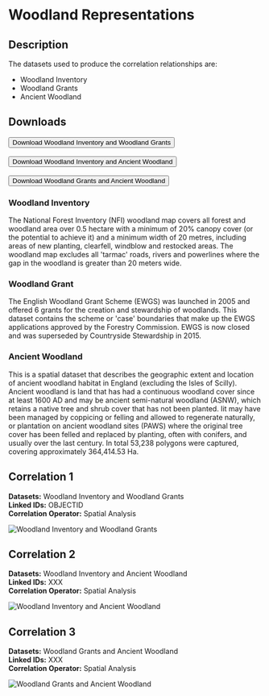# Woodland Representations

## Description
The datasets used to produce the correlation relationships are:
- Woodland Inventory
- Woodland Grants
- Ancient Woodland

## Downloads
<a href="http://www.google.com/">
    <button>Download Woodland Inventory and Woodland Grants</button>
</a>
<br>
 <br><a href="http://www.google.com/">
    <button>Download Woodland Inventory and Ancient Woodland</button>
</a>
<br>
 <br><a href="http://www.google.com/">
    <button>Download Woodland Grants and Ancient Woodland</button>
</a>

### Woodland Inventory

The National Forest Inventory (NFI) woodland map covers all forest and woodland area over 0.5 hectare with a minimum of 20% canopy cover (or the potential to achieve it) and a minimum width of 20 metres, including areas of new planting, clearfell, windblow and restocked areas. The woodland map excludes all 'tarmac' roads, rivers and powerlines where the gap in the woodland is greater than 20 meters wide. 

### Woodland Grant

The English Woodland Grant Scheme (EWGS) was launched in 2005 and offered 6 grants for the creation and stewardship of woodlands. This dataset contains the scheme or 'case' boundaries that make up the EWGS applications approved by the Forestry Commission. EWGS is now closed and was superseded by Countryside Stewardship in 2015. 

### Ancient Woodland

This is a spatial dataset that describes the geographic extent and location of ancient woodland habitat in England (excluding the Isles of Scilly). Ancient woodland is land that has had a continuous woodland cover since at least 1600 AD and may be ancient semi-natural woodland (ASNW), which retains a native tree and shrub cover that has not been planted. Iit may have been managed by coppicing or felling and allowed to regenerate naturally, or plantation on ancient woodland sites (PAWS) where the original tree cover has been felled and replaced by planting, often with conifers, and usually over the last century. In total 53,238 polygons were captured, covering approximately 364,414.53 Ha. 

## Correlation 1

__Datasets:__ Woodland Inventory and Woodland Grants
<br> __Linked IDs:__ OBJECTID
<br> __Correlation Operator:__ Spatial Analysis


![Woodland Inventory and Woodland Grants](/_media/Sampledata1.PNG) 

 
## Correlation 2

__Datasets:__ Woodland Inventory and Ancient Woodland
<br> __Linked IDs:__ XXX
<br> __Correlation Operator:__ Spatial Analysis


![Woodland Inventory and Ancient Woodland](/_media/Sampledata2.PNG)


## Correlation 3

__Datasets:__ Woodland Grants and Ancient Woodland
<br> __Linked IDs:__ XXX
<br> __Correlation Operator:__ Spatial Analysis

![Woodland Grants and Ancient Woodland](/_media/Sampledata3.PNG)

